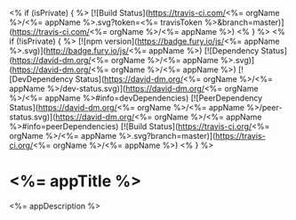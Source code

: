 <% if (isPrivate) { %>
[![Build Status](https://travis-ci.com/<%= orgName %>/<%= appName %>.svg?token=<%= travisToken %>&branch=master)](https://travis-ci.com/<%= orgName %>/<%= appName %>)
<% } %>
<% if (!isPrivate) { %>
[![npm version](https://badge.fury.io/js/<%= appName %>.svg)](http://badge.fury.io/js/<%= appName %>)
[![Dependency Status](https://david-dm.org/<%= orgName %>/<%= appName %>.svg)](https://david-dm.org/<%= orgName %>/<%= appName %>)
[![DevDependency Status](https://david-dm.org/<%= orgName %>/<%= appName %>/dev-status.svg)](https://david-dm.org/<%= orgName %>/<%= appName %>#info=devDependencies)
[![PeerDependency Status](https://david-dm.org/<%= orgName %>/<%= appName %>/peer-status.svg)](https://david-dm.org/<%= orgName %>/<%= appName %>#info=peerDependencies)
[![Build Status](https://travis-ci.org/<%= orgName %>/<%= appName %>.svg?branch=master)](https://travis-ci.org/<%= orgName %>/<%= appName %>)
<% } %>

# <%= appTitle %>

<%= appDescription %>
